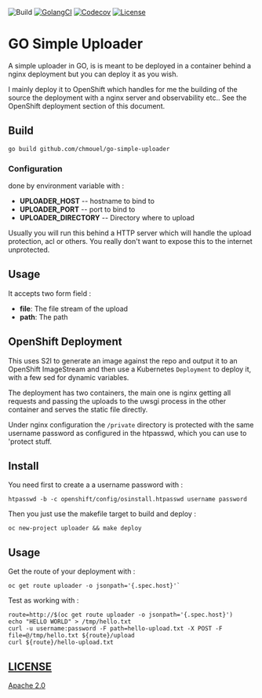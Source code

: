 ![Build](https://img.shields.io/github/workflow/status/chmouel/go-simple-uploader/Build%20and%20Test)
[![GolangCI](https://golangci.com/badges/github.com/chmouel/go-simple-uploader.svg)](https://golangci.com/r/github.com/chmouel/go-simple-uploader)
[![Codecov](https://img.shields.io/codecov/c/github/chmouel/go-simple-uploader/master.svg?style=flat-square)](https://codecov.io/gh/chmouel/go-simple-uploader) 
[![License](https://img.shields.io/github/license/chmouel/go-simple-uploader)](/LICENSE)


# GO Simple Uploader

A simple uploader in GO, is is meant to be deployed in a container behind a
nginx deployment but you can deploy it as you wish.

I mainly deploy it to OpenShift which handles for me the building of the source
the deployment with a nginx server and observability etc.. See the OpenShift
deployment section of this document.

## Build

```shell
go build github.com/chmouel/go-simple-uploader
```

### Configuration

done by environment variable with :

- **UPLOADER_HOST** -- hostname to bind to
- **UPLOADER_PORT** -- port to bind to
- **UPLOADER_DIRECTORY** -- Directory where to upload

Usually you will run this behind a HTTP server which will handle the upload
protection, acl or others. You really don't want to expose this to the internet
unprotected.

## Usage

It accepts two form field  :

- **file**: The file stream of the upload
- **path**: The path

## OpenShift Deployment

This uses S2I to generate an image against the repo and output it to an
OpenShift ImageStream and then use a Kubernetes `Deployment` to deploy it, with
a few sed for dynamic variables.

The deployment has two containers, the main one is nginx getting all requests and
passing the uploads to the uwsgi process in the other container and serves the
static file directly.

Under nginx configuration the `/private` directory is protected with the same
username password as configured in the htpasswd, which you can use to 'protect
stuff.

## Install

You need first to create a a username password with :

```
htpasswd -b -c openshift/config/osinstall.htpasswd username password
```

Then you just use the makefile target to build and deploy :

```
oc new-project uploader && make deploy
```

## Usage

Get the route of your deployment with :

```shell
oc get route uploader -o jsonpath='{.spec.host}'`
```

Test as working with :

```shell
route=http://$(oc get route uploader -o jsonpath='{.spec.host}')
echo "HELLO WORLD" > /tmp/hello.txt
curl -u username:password -F path=hello-upload.txt -X POST -F file=@/tmp/hello.txt ${route}/upload
curl ${route}/hello-upload.txt
```

## [LICENSE](LICENSE)

[Apache 2.0](LICENSE)
